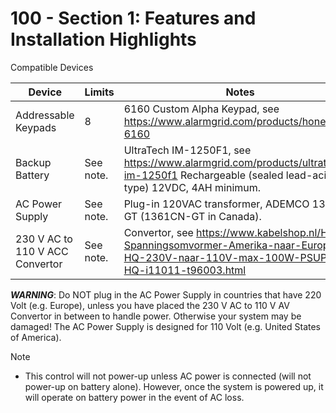 # 100 - Section 1: Features and Installation Highlights


Compatible Devices

| Device | Limits | Notes |
|--|--|--|
| Addressable Keypads | 8 | 6160 Custom Alpha Keypad, see https://www.alarmgrid.com/products/honeywell-6160 |
| Backup Battery | See note. | UltraTech IM-1250F1, see https://www.alarmgrid.com/products/ultratech-im-1250f1 Rechargeable (sealed lead-acid type) 12VDC, 4AH minimum. |
| AC Power Supply | See note. | Plug-in 120VAC transformer, ADEMCO 1361-GT (1361CN-GT in Canada). |
| 230 V AC to 110 V ACC Convertor | See note. | Convertor, see https://www.kabelshop.nl/HQ-Spanningsomvormer-Amerika-naar-Europa-HQ-230V-naar-110V-max-100W-PSUP34-HQ-i11011-t96003.html |

***WARNING***: Do NOT plug in the AC Power Supply in countries that have 220 Volt (e.g. Europe), unless you have placed the 230 V AC to 110 V AV Convertor in between to handle power. Otherwise your system may be damaged! The AC Power Supply is designed for 110 Volt (e.g. United States of America).

Note
- This control will not power-up unless AC power is connected (will not power-up on battery alone). However, once the system is powered up, it will operate on battery power in the event of AC loss.
